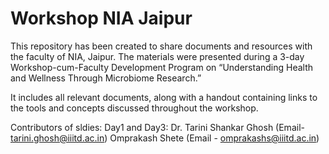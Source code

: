 # Workshop NIA Jaipur

This repository has been created to share documents and resources with the faculty of NIA, Jaipur. The materials were presented during a 3-day Workshop-cum-Faculty Development Program on “Understanding Health and Wellness Through Microbiome Research.”

It includes all relevant documents, along with a handout containing links to the tools and concepts discussed throughout the workshop.

Contributors of sldies:
Day1 and Day3:
Dr. Tarini Shankar Ghosh (Email- tarini.ghosh@iiitd.ac.in)
Omprakash Shete (Email - omprakashs@iiitd.ac.in)

